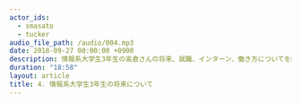 ```yaml
---
actor_ids:
  - smasato
  - tucker
audio_file_path: /audio/004.mp3
date: 2018-09-27 00:00:00 +0900
description: 情報系大学生3年生の高倉さんの将来、就職、インターン、働き方についてを話しました。
duration: "18:58"
layout: article
title: 4. 情報系大学生3年生の将来について
---
```

